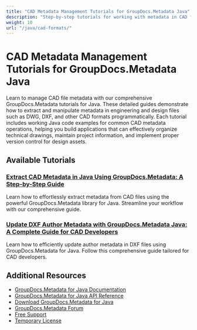 ```yaml
---
title: "CAD Metadata Management Tutorials for GroupDocs.Metadata Java"
description: "Step-by-step tutorials for working with metadata in CAD formats like DWG, DXF, and others using GroupDocs.Metadata for Java."
weight: 10
url: "/java/cad-formats/"
---
```


# CAD Metadata Management Tutorials for GroupDocs.Metadata Java

Learn to manage CAD file metadata with our comprehensive GroupDocs.Metadata tutorials for Java. These detailed guides demonstrate how to extract and manipulate metadata in engineering and design files such as DWG, DXF, and other CAD formats programmatically. Each tutorial includes working Java code examples for common CAD metadata operations, helping you build applications that can effectively organize technical drawings, maintain project information, and implement proper version control for design assets.

## Available Tutorials

### [Extract CAD Metadata in Java Using GroupDocs.Metadata&#58; A Step-by-Step Guide](./implement-cad-metadata-extraction-groupdocs-metadata-java/)
Learn how to effortlessly extract metadata from CAD files using the powerful GroupDocs.Metadata library for Java. Streamline your workflow with our comprehensive guide.

### [Update DXF Author Metadata with GroupDocs.Metadata Java&#58; A Complete Guide for CAD Developers](./update-dxf-author-metadata-groupdocs-java/)
Learn how to efficiently update author metadata in DXF files using GroupDocs.Metadata for Java. Follow this comprehensive guide tailored for CAD developers.

## Additional Resources

- [GroupDocs.Metadata for Java Documentation](https://docs.groupdocs.com/metadata/java/)
- [GroupDocs.Metadata for Java API Reference](https://reference.groupdocs.com/metadata/java/)
- [Download GroupDocs.Metadata for Java](https://releases.groupdocs.com/metadata/java/)
- [GroupDocs.Metadata Forum](https://forum.groupdocs.com/c/metadata)
- [Free Support](https://forum.groupdocs.com/)
- [Temporary License](https://purchase.groupdocs.com/temporary-license/)
